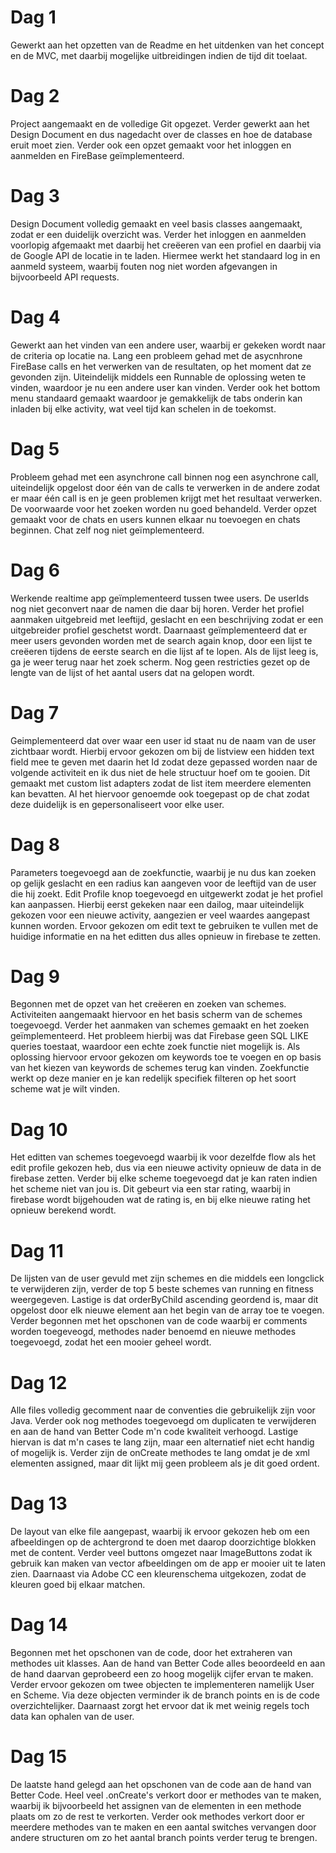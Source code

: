 # Dag 1
Gewerkt aan het opzetten van de Readme en het uitdenken van het concept en de MVC, met daarbij mogelijke uitbreidingen indien
de tijd dit toelaat.

# Dag 2
Project aangemaakt en de volledige Git opgezet. Verder gewerkt aan het Design Document en dus nagedacht over de classes en 
hoe de database eruit moet zien. Verder ook een opzet gemaakt voor het inloggen en aanmelden en FireBase geïmplementeerd.

# Dag 3
Design Document volledig gemaakt en veel basis classes aangemaakt, zodat er een duidelijk overzicht was. Verder het inloggen
en aanmelden voorlopig afgemaakt met daarbij het creëeren van een profiel en daarbij via de Google API de locatie in te laden.
Hiermee werkt het standaard log in en aanmeld systeem, waarbij fouten nog niet worden afgevangen in bijvoorbeeld API requests.

# Dag 4
Gewerkt aan het vinden van een andere user, waarbij er gekeken wordt naar de criteria op locatie na. Lang een probleem gehad met
de asycnhrone FireBase calls en het verwerken van de resultaten, op het moment dat ze gevonden zijn. Uiteindelijk middels een
Runnable de oplossing weten te vinden, waardoor je nu een andere user kan vinden. Verder ook het bottom menu standaard gemaakt 
waardoor je gemakkelijk de tabs onderin kan inladen bij elke activity, wat veel tijd kan schelen in de toekomst.

# Dag 5

Probleem gehad met een asynchrone call binnen nog een asynchrone call, uiteindelijk opgelost door één van de calls te verwerken in de andere zodat er maar één call is en je geen problemen krijgt met het resultaat verwerken. De voorwaarde voor het zoeken worden nu goed behandeld. Verder opzet gemaakt voor de chats en users kunnen elkaar nu toevoegen en chats beginnen. Chat zelf nog niet geïmplementeerd.

# Dag 6

Werkende realtime app geïmplementeerd tussen twee users. De userIds nog niet geconvert naar de namen die daar bij horen. Verder het profiel aanmaken uitgebreid met leeftijd, geslacht en een beschrijving zodat er een uitgebreider profiel geschetst wordt. Daarnaast geïmplementeerd dat er meer users gevonden worden met de search again knop, door een lijst te creëeren tijdens de eerste search en die lijst af te lopen. Als de lijst leeg is, ga je weer terug naar het zoek scherm. Nog geen restricties gezet op de lengte van de lijst of het aantal users dat na gelopen wordt.

# Dag 7

Geimplementeerd dat over waar een user id staat nu de naam van de user zichtbaar wordt. Hierbij ervoor gekozen om bij de listview een hidden text field mee te geven met daarin het Id zodat deze gepassed worden naar de volgende activiteit en ik dus niet de hele structuur hoef om te gooien. Dit gemaakt met custom list adapters zodat de list item meerdere elementen kan bevatten. Al het hiervoor genoemde ook toegepast op de chat zodat deze duidelijk is en gepersonaliseert voor elke user.

# Dag 8

Parameters toegevoegd aan de zoekfunctie, waarbij je nu dus kan zoeken op gelijk geslacht en een radius kan aangeven voor de leeftijd van de user die hij zoekt. Edit Profile knop toegevoegd en uitgewerkt zodat je het profiel kan aanpassen. Hierbij eerst gekeken naar een dailog, maar uiteindelijk gekozen voor een nieuwe activity, aangezien er veel waardes aangepast kunnen worden. Ervoor gekozen om edit text te gebruiken te vullen met de huidige informatie en na het editten dus alles opnieuw in firebase te zetten.

# Dag 9

Begonnen met de opzet van het creëeren en zoeken van schemes. Activiteiten aangemaakt hiervoor en het basis scherm van de schemes toegevoegd. Verder het aanmaken van schemes gemaakt en het zoeken geïmplementeerd. Het probleem hierbij was dat Firebase geen SQL LIKE queries toestaat, waardoor een echte zoek functie niet mogelijk is. Als oplossing hiervoor ervoor gekozen om keywords toe te voegen en op basis van het kiezen van keywords de schemes terug kan vinden. Zoekfunctie werkt op deze manier en je kan redelijk specifiek filteren op het soort scheme wat je wilt vinden.

# Dag 10

Het editten van schemes toegevoegd waarbij ik voor dezelfde flow als het edit profile gekozen heb, dus via een nieuwe activity opnieuw de data in de firebase zetten. Verder bij elke scheme toegevoegd dat je kan raten indien het scheme niet van jou is. Dit gebeurt via een star rating, waarbij in firebase wordt bijgehouden wat de rating is, en bij elke nieuwe rating het opnieuw berekend wordt.

# Dag 11

De lijsten van de user gevuld met zijn schemes en die middels een longclick te verwijderen zijn, verder de top 5 beste schemes van running en fitness weergegeven. Lastige is dat orderByChild ascending geordend is, maar dit opgelost door elk nieuwe element aan het begin van de array toe te voegen. Verder begonnen met het opschonen van de code waarbij er comments worden toegeveogd, methodes nader benoemd en nieuwe methodes toegevoegd, zodat het een mooier geheel wordt.

# Dag 12

Alle files volledig gecomment naar de conventies die gebruikelijk zijn voor Java. Verder ook nog methodes toegevoegd om duplicaten te verwijderen en aan de hand van Better Code m'n code kwaliteit verhoogd. Lastige hiervan is dat m'n cases te lang zijn, maar een alternatief niet echt handig of mogelijk is. Verder zijn de onCreate methodes te lang omdat je de xml elementen assigned, maar dit lijkt mij geen probleem als je dit goed ordent.

# Dag 13

De layout van elke file aangepast, waarbij ik ervoor gekozen heb om een afbeeldingen op de achtergrond te doen met daarop doorzichtige blokken met de content. Verder veel buttons omgezet naar ImageButtons zodat ik gebruik kan maken van vector afbeeldingen om de app er mooier uit te laten zien. Daarnaast via Adobe CC een kleurenschema uitgekozen, zodat de kleuren goed bij elkaar matchen.

# Dag 14

Begonnen met het opschonen van de code, door het extraheren van methodes uit klasses. Aan de hand van Better Code alles beoordeeld en aan de hand daarvan geprobeerd een zo hoog mogelijk cijfer ervan te maken. Verder ervoor gekozen om twee objecten te implementeren namelijk User en Scheme. Via deze objecten verminder ik de branch points en is de code overzichtelijker. Daarnaast zorgt het ervoor dat ik met weinig regels toch data kan ophalen van de user.

# Dag 15

De laatste hand gelegd aan het opschonen van de code aan de hand van Better Code. Heel veel .onCreate's verkort door er methodes van te maken, waarbij ik bijvoorbeeld het assignen van de elementen in een methode plaats om zo de rest te verkorten. Verder ook methodes verkort door er meerdere methodes van te maken en een aantal switches vervangen door andere structuren om zo het aantal branch points verder terug te brengen. 
